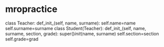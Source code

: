# mropractice
class Teacher:
  def_init_(self, name, surname):
    self.name=name
    self.surname=surname
class Student(Teacher):
  def_init_(self, name, surname, section, grade):
    super()_init_(name, surname)
      self.section=section
      self.grade=grad
			
